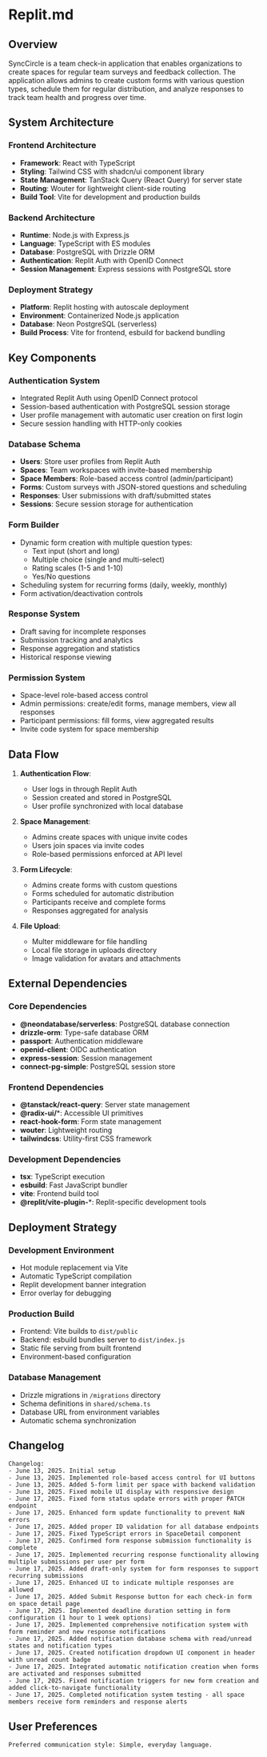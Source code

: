 # Replit.md

## Overview

SyncCircle is a team check-in application that enables organizations to create spaces for regular team surveys and feedback collection. The application allows admins to create custom forms with various question types, schedule them for regular distribution, and analyze responses to track team health and progress over time.

## System Architecture

### Frontend Architecture
- **Framework**: React with TypeScript
- **Styling**: Tailwind CSS with shadcn/ui component library
- **State Management**: TanStack Query (React Query) for server state
- **Routing**: Wouter for lightweight client-side routing
- **Build Tool**: Vite for development and production builds

### Backend Architecture
- **Runtime**: Node.js with Express.js
- **Language**: TypeScript with ES modules
- **Database**: PostgreSQL with Drizzle ORM
- **Authentication**: Replit Auth with OpenID Connect
- **Session Management**: Express sessions with PostgreSQL store

### Deployment Strategy
- **Platform**: Replit hosting with autoscale deployment
- **Environment**: Containerized Node.js application
- **Database**: Neon PostgreSQL (serverless)
- **Build Process**: Vite for frontend, esbuild for backend bundling

## Key Components

### Authentication System
- Integrated Replit Auth using OpenID Connect protocol
- Session-based authentication with PostgreSQL session storage
- User profile management with automatic user creation on first login
- Secure session handling with HTTP-only cookies

### Database Schema
- **Users**: Store user profiles from Replit Auth
- **Spaces**: Team workspaces with invite-based membership
- **Space Members**: Role-based access control (admin/participant)
- **Forms**: Custom surveys with JSON-stored questions and scheduling
- **Responses**: User submissions with draft/submitted states
- **Sessions**: Secure session storage for authentication

### Form Builder
- Dynamic form creation with multiple question types:
  - Text input (short and long)
  - Multiple choice (single and multi-select)
  - Rating scales (1-5 and 1-10)
  - Yes/No questions
- Scheduling system for recurring forms (daily, weekly, monthly)
- Form activation/deactivation controls

### Response System
- Draft saving for incomplete responses
- Submission tracking and analytics
- Response aggregation and statistics
- Historical response viewing

### Permission System
- Space-level role-based access control
- Admin permissions: create/edit forms, manage members, view all responses
- Participant permissions: fill forms, view aggregated results
- Invite code system for space membership

## Data Flow

1. **Authentication Flow**:
   - User logs in through Replit Auth
   - Session created and stored in PostgreSQL
   - User profile synchronized with local database

2. **Space Management**:
   - Admins create spaces with unique invite codes
   - Users join spaces via invite codes
   - Role-based permissions enforced at API level

3. **Form Lifecycle**:
   - Admins create forms with custom questions
   - Forms scheduled for automatic distribution
   - Participants receive and complete forms
   - Responses aggregated for analysis

4. **File Upload**:
   - Multer middleware for file handling
   - Local file storage in uploads directory
   - Image validation for avatars and attachments

## External Dependencies

### Core Dependencies
- **@neondatabase/serverless**: PostgreSQL database connection
- **drizzle-orm**: Type-safe database ORM
- **passport**: Authentication middleware
- **openid-client**: OIDC authentication
- **express-session**: Session management
- **connect-pg-simple**: PostgreSQL session store

### Frontend Dependencies
- **@tanstack/react-query**: Server state management
- **@radix-ui/***: Accessible UI primitives
- **react-hook-form**: Form state management
- **wouter**: Lightweight routing
- **tailwindcss**: Utility-first CSS framework

### Development Dependencies
- **tsx**: TypeScript execution
- **esbuild**: Fast JavaScript bundler
- **vite**: Frontend build tool
- **@replit/vite-plugin-***: Replit-specific development tools

## Deployment Strategy

### Development Environment
- Hot module replacement via Vite
- Automatic TypeScript compilation
- Replit development banner integration
- Error overlay for debugging

### Production Build
- Frontend: Vite builds to `dist/public`
- Backend: esbuild bundles server to `dist/index.js`
- Static file serving from built frontend
- Environment-based configuration

### Database Management
- Drizzle migrations in `/migrations` directory
- Schema definitions in `shared/schema.ts`
- Database URL from environment variables
- Automatic schema synchronization

## Changelog
```
Changelog:
- June 13, 2025. Initial setup
- June 13, 2025. Implemented role-based access control for UI buttons
- June 13, 2025. Added 5-form limit per space with backend validation
- June 13, 2025. Fixed mobile UI display with responsive design
- June 17, 2025. Fixed form status update errors with proper PATCH endpoint
- June 17, 2025. Enhanced form update functionality to prevent NaN errors
- June 17, 2025. Added proper ID validation for all database endpoints
- June 17, 2025. Fixed TypeScript errors in SpaceDetail component
- June 17, 2025. Confirmed form response submission functionality is complete
- June 17, 2025. Implemented recurring response functionality allowing multiple submissions per user per form
- June 17, 2025. Added draft-only system for form responses to support recurring submissions
- June 17, 2025. Enhanced UI to indicate multiple responses are allowed
- June 17, 2025. Added Submit Response button for each check-in form on space detail page
- June 17, 2025. Implemented deadline duration setting in form configuration (1 hour to 1 week options)
- June 17, 2025. Implemented comprehensive notification system with form reminder and new response notifications
- June 17, 2025. Added notification database schema with read/unread states and notification types
- June 17, 2025. Created notification dropdown UI component in header with unread count badge
- June 17, 2025. Integrated automatic notification creation when forms are activated and responses submitted
- June 17, 2025. Fixed notification triggers for new form creation and added click-to-navigate functionality
- June 17, 2025. Completed notification system testing - all space members receive form reminders and response alerts
```

## User Preferences
```
Preferred communication style: Simple, everyday language.
```